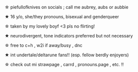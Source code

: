 ☆ piefullofknives on socials ; call me aubrey, aubs or aubbie

★ 16 y/o, she/they pronouns, bisexual and genderqueer

☆ taken by my lovely boyf <3 pls no flirting!

★ neurodivergent, tone indicators preferred but not necessary

☆ free to c+h , w2i if away/busy , dnc

★ int undertale/deltarune fans!! (esp. fellow berdly enjoyers)

☆ check out mi strawpage , carrd , pronouns.page , etc. !!
